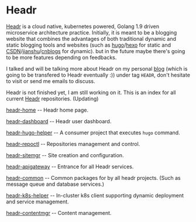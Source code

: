 # Headr

[Headr](https://headr.io) is a cloud native, kubernetes powered, Golang 1.9 driven microservice architecture practice. Initially, it is meant to be a blogging website that combines the advantages of both traditional dynamic and static blogging tools and websites (such as [hugo](https://gohugo.io/)/[hexo](https://hexo.io/) for static and [CSDN](https://www.csdn.net/)/[jianshu](https://www.jianshu.com/)/[cnblogs](https://www.cnblogs.com/) for dynamic). but in the future maybe there's going to be more features depending on feedbacks.

I talked and will be talking more about Headr on my personal [blog](https://seagullbird.xyz/) (which is going to be transfered to Headr eventually :)) under tag `HEADR`, don't hesitate to visit or send me emails to discuss.

Headr is not finished yet, I am still working on it. This is an index for all current [Headr](https://headr.io) repositories. (Updating)

[headr-home](https://github.com/seagullbird/headr-home) -- Headr home page.

[headr-dashboard](https://github.com/seagullbird/headr-dashboard) -- Headr user dashboard.

[headr-hugo-helper](https://github.com/seagullbird/headr-hugo-helper) -- A consumer project that executes `hugo` command.

[headr-repoctl](https://github.com/seagullbird/headr-repoctl) -- Repositories management and control.

[headr-sitemgr](https://github.com/seagullbird/headr-sitemgr) -- Site creation and configuration.

[headr-apigateway](https://github.com/seagullbird/headr-apigateway) -- Entrance for all Headr services.

[headr-common](https://github.com/seagullbird/headr-common) -- Common packages for by all headr projects. (Such as message queue and database services.)

[headr-k8s-helper](https://github.com/seagullbird/headr-k8s-helper) -- In-cluster k8s client supporting dynamic deployment and service management.

[headr-contentmgr](https://github.com/seagullbird/headr-contentmgr) -- Content management.
